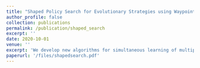 ```yaml
---
title: "Shaped Policy Search for Evolutionary Strategies using Waypoints"
author_profile: false
collection: publications
permalink: /publication/shaped_search
excerpt: ''
date: 2020-10-01
venue: ''
excerpt: 'We develop new algorithms for simultaneous learning of multiple tasks (e.g., image classification, depth estimation), and for adapting to unseen task/domain distributions within those high-level tasks (e.g., different environments). First, we learn common representations underlying all tasks. We then propose an attention mechanism to dynamically specialize the network, at runtime, for each task. Our approach is based on weighting each feature map of the backbone network, based on its relevance to a particular task. To achieve this, we enable the attention module to learn task representations during training, which are used to obtain attention weights. Our method improves performance on new, previously unseen environments. We highlight performance improvements for Multi-Task Meta Learning of 4 tasks (image classification, depth, vanishing point, and surface normal estimation), each over 10 to 25 test domains/environments, a result that could not be achieved with standard meta learning techniques like MAML.'
paperurl: '/files/shapedsearch.pdf'
---
```

